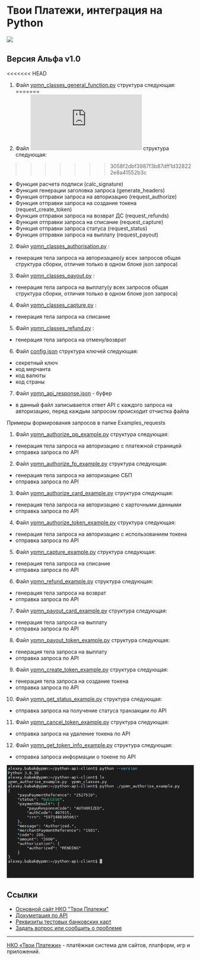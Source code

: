 # Твои Платежи, интеграция на Python
![](https://repository-images.githubusercontent.com/638835276/ff494b04-d65b-4843-8759-e85c689a7e80)

## Версия Альфа v1.0
<<<<<<< HEAD
1) Файл [ypmn_classes_general_function.py](https://github.com/yourpayments/python-api-client/blob/main/ypmn_classes_general_function.py) структура следующая:
=======
1) Файл ![ypmn_classes_general_function.py](https://github.com/yourpayments/python-api-client/blob/main/ypmn_classes_general_function.py) структура следующая:
>>>>>>> 3058f2dbf3987f3b87dff1d328222e8a41552b3c
- Функция расчета подписи (calc_signature)
- Функция генерации заголовка запроса (generate_headers)
- Функция отправки запроса на авторизацию (request_authorize)
- Функция отправки запроса на создание токена (request_create_token)
- Функция отправки запроса на возврат ДС (request_refunds)
- Функция отправки запроса на списание (request_capture)
- Функция отправки запроса статуса (request_status)
- Функция отправки запроса на выплату (request_payout)


2) Файл [ypmn_classes_authorisation.py](https://github.com/yourpayments/python-api-client/blob/main/ypmn_classes_authorisation.py) :
- генерация тела запроса на авторизацию(у всех запросов общая структура сборки, отличия только в одном блоке json запроса)


3) Файл [ypmn_classes_payout.py](https://github.com/yourpayments/python-api-client/blob/main/ypmn_classes_payout.py) :
- генерация тела запроса на выплату(у всех запросов общая структура сборки, отличия только в одном блоке json запроса)


4) Файл [ypmn_classes_capture.py](https://github.com/yourpayments/python-api-client/blob/main/ypmn_classes_capture.py) :
- генерация тела запроса на списание


5) Файл [ypmn_classes_refund.py](https://github.com/yourpayments/python-api-client/blob/main/ypmn_classes_refund.py) :
- генерация тела запроса на отмену/возврат


6) Файл [config.json](https://github.com/yourpayments/python-api-client/blob/main/config.json) структура ключей следующая:
- секретный ключ
- код мерчанта
- код валюты
- код страны


7) Файл [ypmn_api_response.json](https://github.com/yourpayments/python-api-client/blob/main/ypmn_api_response.json) - буфер
- в данный файл записывается ответ API с каждого запроса на авторизацию, перед каждым запросом происходит отчистка файла


Примеры формирования запросов в папке Examples_requests

1) Файл [ypmn_authorize_pp_example.py](https://github.com/yourpayments/python-api-client/blob/main/Examples_requests/ypmn_authorize_pp_example.py) структура следующая:
- генерация тела запроса на авторизацию с платежной страницей
- отправка запроса по API

2) Файл [ypmn_authorize_fp_example.py](https://github.com/yourpayments/python-api-client/blob/main/Examples_requests/ypmn_authorize_fp_example.py) структура следующая:
- генерация тела запроса на авторизацию СБП
- отправка запроса по API

3) Файл [ypmn_authorize_card_example.py](https://github.com/yourpayments/python-api-client/blob/main/Examples_requests/ypmn_authorize_card_example.py) структура следующая:
- генерация тела запроса на авторизацию с карточными данными
- отправка запроса по API

4) Файл [ypmn_authorize_token_example.py](https://github.com/yourpayments/python-api-client/blob/main/Examples_requests/ypmn_authorize_token_example.py) структура следующая:
- генерация тела запроса на авторизацию с использованием токена
- отправка запроса по API
 
5) Файл [ypmn_capture_example.py](https://github.com/yourpayments/python-api-client/blob/main/Examples_requests/ypmn_capture_example.py) структура следующая:
- генерация тела запроса на списание
- отправка запроса по API

6) Файл [ypmn_refund_example.py](https://github.com/yourpayments/python-api-client/blob/main/Examples_requests/ypmn_refund_example.py) структура следующая:
- генерация тела запроса на возврат
- отправка запроса по API

7) Файл [ypmn_payout_card_example.py](https://github.com/yourpayments/python-api-client/blob/main/Examples_requests/ypmn_payout_card_example.py) структура следующая:
- генерация тела запроса на выплату
- отправка запроса по API

8) Файл [ypmn_payout_token_example.py](https://github.com/yourpayments/python-api-client/blob/main/Examples_requests/ypmn_payout_token_example.py) структура следующая:
- генерация тела запроса на выплату
- отправка запроса по API

9) Файл [ypmn_create_token_example.py](https://github.com/yourpayments/python-api-client/blob/main/Examples_requests/ypmn_create_token_example.py) структура следующая:
- генерация тела запроса на создание токена
- отправка запроса по API

10) Файл [ypmn_get_status_example.py](https://github.com/yourpayments/python-api-client/blob/main/Examples_requests/ypmn_get_status_example.py) структура следующая:
- отправка запроса на получение статуса транзакции по API 

11) Файл [ypmn_cancel_token_example.py](https://github.com/yourpayments/python-api-client/blob/main/Examples_requests/ypmn_cancel_token_example.py) структура следующая:
- отправка запроса на удаление токена по API 

12) Файл [ypmn_get_token_info_example.py](https://github.com/yourpayments/python-api-client/blob/main/Examples_requests/ypmn_get_token_info_example.py) структура следующая:
- отправка запроса информации о токене по API 


![](https://github.com/yourpayments/python-api-client/blob/main/ypmn-python-client.png)

## Ссылки
- [Основной сайт НКО "Твои Платежи"](https://YPMN.ru/)
- [Докуметация по API](https://ypmn.ru/ru/documentation/)
- [Реквизиты тестовых банковских карт](https://dev.payu.ru/ru/documents/rest-api/testing/#menu-2)
- [Задать вопрос или сообщить о проблеме](https://github.com/yourpayments/php-api-client/issues/new)

-------------
[НКО «Твои Платежи»](https://YPMN.ru/ "Платёжная система для сайтов, платформ и приложений") - платёжная система для сайтов, платформ, игр и приложений.
